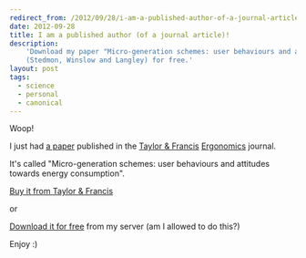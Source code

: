 ```yaml
---
redirect_from: /2012/09/28/i-am-a-published-author-of-a-journal-article/
date: 2012-09-28
title: I am a published author (of a journal article)!
description:
    'Download my paper "Micro-generation schemes: user behaviours and attitudes towards energy consumption"
    (Stedmon, Winslow and Langley) for free.'
layout: post
tags:
  - science
  - personal
  - canonical
---
```


Woop!

I just had [a paper](http://www.tandfonline.com/doi/abs/10.1080/00140139.2012.723140) published in the [Taylor &amp; Francis](http://www.tandfonline.com/) [Ergonomics](http://www.tandfonline.com/loi/terg20) journal.

It's called "Micro-generation schemes: user behaviours and attitudes towards energy consumption".

[Buy it from Taylor &amp; Francis](http://www.tandfonline.com/doi/pdf/10.1080/00140139.2012.723140)

or

[Download it for free](http://resources.robinwinslow.uk/documents/StedmonWinslowLangley.pdf) from my server (am I allowed to do this?)

Enjoy :)
